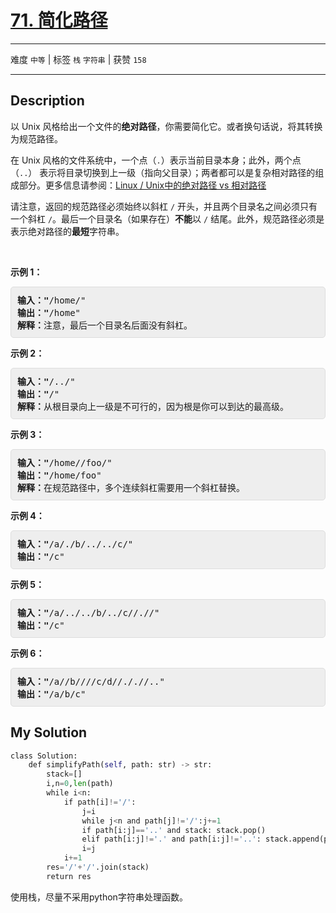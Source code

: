 # [71. 简化路径](https://leetcode-cn.com/problems/simplify-path/)

---

难度 `中等` | 标签 `栈` `字符串`  | 获赞 `158`

---

## Description

<style>
section pre{
    background-color: #eee;
    border: 1px solid #ddd;
    padding:10px;
    border-radius: 5px;
}
</style>
<section>
<p>以 Unix 风格给出一个文件的<strong>绝对路径</strong>，你需要简化它。或者换句话说，将其转换为规范路径。</p>
<p>在 Unix 风格的文件系统中，一个点（<code>.</code>）表示当前目录本身；此外，两个点 （<code>..</code>）&nbsp;表示将目录切换到上一级（指向父目录）；两者都可以是复杂相对路径的组成部分。更多信息请参阅：<a href="https://blog.csdn.net/u011327334/article/details/50355600">Linux / Unix中的绝对路径 vs 相对路径</a></p>
<p>请注意，返回的规范路径必须始终以斜杠 <code>/</code> 开头，并且两个目录名之间必须只有一个斜杠 <code>/</code>。最后一个目录名（如果存在）<strong>不能</strong>以 <code>/</code> 结尾。此外，规范路径必须是表示绝对路径的<strong>最短</strong>字符串。</p>
<p>&nbsp;</p>
<p><strong>示例 1：</strong></p>
<pre><strong>输入："</strong>/home/"
<strong>输出："</strong>/home"
<strong>解释：</strong>注意，最后一个目录名后面没有斜杠。
</pre>
<p><strong>示例 2：</strong></p>
<pre><strong>输入："</strong>/../"
<strong>输出："</strong>/"
<strong>解释：</strong>从根目录向上一级是不可行的，因为根是你可以到达的最高级。
</pre>
<p><strong>示例 3：</strong></p>
<pre><strong>输入："</strong>/home//foo/"
<strong>输出："</strong>/home/foo"
<strong>解释：</strong>在规范路径中，多个连续斜杠需要用一个斜杠替换。
</pre>
<p><strong>示例 4：</strong></p>
<pre><strong>输入："</strong>/a/./b/../../c/"
<strong>输出："</strong>/c"
</pre>
<p><strong>示例 5：</strong></p>
<pre><strong>输入："</strong>/a/../../b/../c//.//"
<strong>输出："</strong>/c"
</pre>
<p><strong>示例 6：</strong></p>
<pre><strong>输入："</strong>/a//b////c/d//././/.."
<strong>输出："</strong>/a/b/c"</pre>
</section>

## My Solution

```python
class Solution:
    def simplifyPath(self, path: str) -> str:
        stack=[]
        i,n=0,len(path)
        while i<n:
            if path[i]!='/':
                j=i
                while j<n and path[j]!='/':j+=1
                if path[i:j]=='..' and stack: stack.pop()
                elif path[i:j]!='.' and path[i:j]!='..': stack.append(path[i:j])
                i=j
            i+=1
        res='/'+'/'.join(stack)
        return res
```

使用栈，尽量不采用python字符串处理函数。

